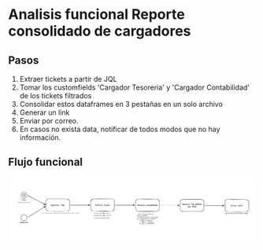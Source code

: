 # Analisis funcional Reporte consolidado de cargadores



## Pasos
1. Extraer tickets a partir de JQL
2. Tomar los customfields 'Cargador Tesoreria' y 'Cargador Contabilidad' de los tickets filtrados
3. Consolidar estos dataframes en 3 pestañas en un solo archivo
4. Generar un link
5. Enviar por correo.
6. En casos no exista data, notificar de todos modos que no hay información.
## Flujo funcional
![Flujo funcional](image.png)
